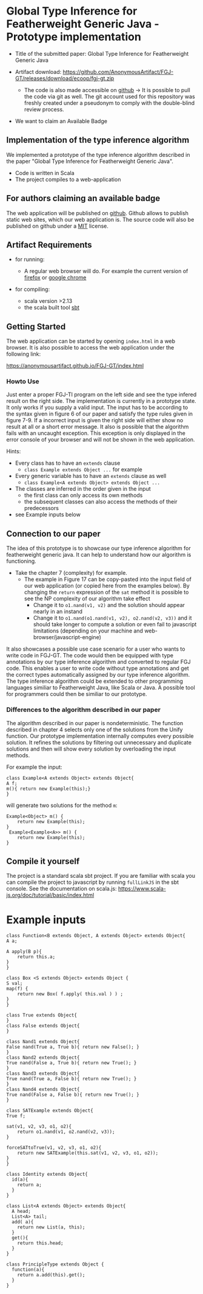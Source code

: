 # Global Type Inference for Featherweight Generic Java - Prototype implementation

* Title of the submitted paper: Global Type Inference for Featherweight Generic Java

* Artifact download: https://github.com/AnonymousArtifact/FGJ-GT/releases/download/ecoop/fgj-gt.zip
    * The code is also made accessible on [github](https://github.com/AnonymousArtifact/FGJ-GT) -> It is possible to pull the code via git as well. The git account used for this repository was freshly created under a pseudonym to comply with the double-blind review process.

* We want to claim an Available Badge

## Implementation of the type inference algorithm

We implemented a prototype of the type inference algorithm described in the paper "Global Type Inference for Featherweight Generic Java".

* Code is written in Scala
* The project compiles to a web-application


## For authors claiming an available badge

The web application will be published on [github](https://github.com).
Github allows to publish static web sites, which our web application is.
The source code will also be published on github under a [MIT](https://opensource.org/licenses/MIT) license.

## Artifact Requirements

* for running:
    * A regular web browser will do. For example the current version of [firefox](https://www.mozilla.org/de/firefox/new/) or [google chrome](https://www.google.com/intl/de_de/chrome/)

* for compiling:
    * scala version >2.13
    * the scala built tool [sbt](https://www.scala-sbt.org/)


## Getting Started

The web application can be started by opening `index.html` in a web browser.
It is also possible to access the web application under the following link:

https://anonymousartifact.github.io/FGJ-GT/index.html

### Howto Use

Just enter a proper FGJ-TI program on the left side and see the type infered result on the right side.
The implementation is currently in a prototype state. It only works if you supply a valid input.
The input has to be according to the syntax given in figure 6 of our paper and satisfy the type rules given in figure 7-9.
If a incorrect input is given the right side will either show no result at all or a short error message.
It also is possible that the algorithm fails with an uncaught exception. This exception is only displayed in the error console of your browser and will not be shown in the web application.

Hints:
* Every class has to have an `extends` clause
    * `class Example extends Object ...` for example
* Every generic variable has to have an `extends` clause as well
    * `class Example<A extends Object> extends Object ...`
* The classes are inferred in the order given in the input
    * the first class can only access its own methods
    * the subsequent classes can also access the methods of their predecessors
* see Example inputs below

## Connection to our paper

The idea of this prototype is to showcase our type inference algorithm for featherweight generic java.
It can help to understand how our algorithm is functioning.
* Take the chapter 7 (complexity) for example.
    * The example in Figure 17 can be copy-pasted into the input field of our web application (or copied here from the examples below).
    By changing the `return` expression of the `sat` method it is possible to see the NP complexity of our algorithm take effect
        * Change it to `o1.nand(v1, v2)` and the solution should appear nearly in an instand
        * Change it to `o1.nand(o1.nand(v1, v2), o2.nand(v2, v3))` and it should take longer to compute a solution or even fail to javascript limitations (depending on your machine and web-browser/javascript-engine)


It also showcases a possible use case scenario for a user who wants to write code in FGJ-GT.
The code would then be equipped with type annotations by our type inference algorithm and converted to regular FGJ code.
This enables a user to write code without type annotations and get the correct types automatically assigned by our type inference algorithm.
The type inference algorithm could be extended to other programming languages similiar to Featherweight Java, like Scala or Java.
A possible tool for programmers could then be similiar to our prototype.

### Differences to the algorithm described in our paper

The algorithm described in our paper is nondeterministic.
The function described in chapter 4 selects only one of the solutions from the Unify function.
Our prototype implementation internally computes every possible solution.
It refines the solutions by filtering out unnecessary and duplicate solutions and then will show every solution by overloading the input methods.

For example the input:

    class Example<A extends Object> extends Object{
    A f;
    m(){ return new Example(this);}
    }

will generate two solutions for the method `m`:

    Example<Object> m() {
        return new Example(this);
    }
     Example<Example<A>> m() {
        return new Example(this);
    }


## Compile it yourself

The project is a standard scala sbt project. If you are familiar with scala you can compile the project to javascript by running `fullLinkJS` in the sbt console.
See the documentation on scala.js: https://www.scala-js.org/doc/tutorial/basic/index.html

# Example inputs

```
class Function<B extends Object, A extends Object> extends Object{
A a;

A apply(B p){
    return this.a;
}
}

class Box <S extends Object> extends Object {
S val;
map(f) {
    return new Box( f.apply( this.val ) ) ;
}
}
```


```
class True extends Object{
}
class False extends Object{
}

class Nand1 extends Object{
False nand(True a, True b){ return new False(); }
}
class Nand2 extends Object{
True nand(False a, True b){ return new True(); }
}
class Nand3 extends Object{
True nand(True a, False b){ return new True(); }
}
class Nand4 extends Object{
True nand(False a, False b){ return new True(); }
}

class SATExample extends Object{
True f;

sat(v1, v2, v3, o1, o2){
    return o1.nand(v1, o2.nand(v2, v3));
}

forceSATtoTrue(v1, v2, v3, o1, o2){
    return new SATExample(this.sat(v1, v2, v3, o1, o2));
}
}
```


```
class Identity extends Object{
  id(a){
    return a;
  }
}

```


```
class List<A extends Object> extends Object{
  A head;
  List<A> tail;
  add( a){
    return new List(a, this);
  }
  get(){
    return this.head;
  }
}

class PrincipleType extends Object {
  function(a){
    return a.add(this).get();
  }
}
```
